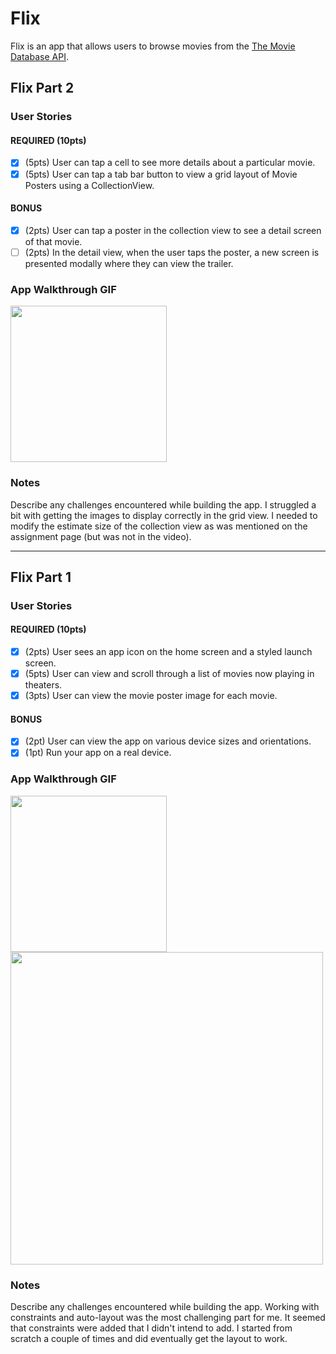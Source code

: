 # Flix

Flix is an app that allows users to browse movies from the [The Movie Database API](http://docs.themoviedb.apiary.io/#).

## Flix Part 2

### User Stories

#### REQUIRED (10pts)
- [x] (5pts) User can tap a cell to see more details about a particular movie.
- [x] (5pts) User can tap a tab bar button to view a grid layout of Movie Posters using a CollectionView.

#### BONUS
- [x] (2pts) User can tap a poster in the collection view to see a detail screen of that movie.
- [ ] (2pts) In the detail view, when the user taps the poster, a new screen is presented modally where they can view the trailer.

### App Walkthrough GIF

<img src="http://g.recordit.co/UWj7D4N5jr.gif" width=250><br>

### Notes
Describe any challenges encountered while building the app.
I struggled a bit with getting the images to display correctly in the grid view. I needed to modify the estimate size of the collection view as was mentioned on the assignment page (but was not in the video).

---

## Flix Part 1

### User Stories

#### REQUIRED (10pts)
- [x] (2pts) User sees an app icon on the home screen and a styled launch screen.
- [x] (5pts) User can view and scroll through a list of movies now playing in theaters.
- [x] (3pts) User can view the movie poster image for each movie.

#### BONUS
- [x] (2pt) User can view the app on various device sizes and orientations.
- [x] (1pt) Run your app on a real device.

### App Walkthrough GIF

<img src="http://g.recordit.co/sFHm757kPc.gif" width=250><br>
<img src="http://g.recordit.co/ApBfjJb8L7.gif" width=500><br>

### Notes
Describe any challenges encountered while building the app.
Working with constraints and auto-layout was the most challenging part for me. It seemed that constraints were added that I didn't intend to add. I started from scratch a couple of times and did eventually get the layout to work.
